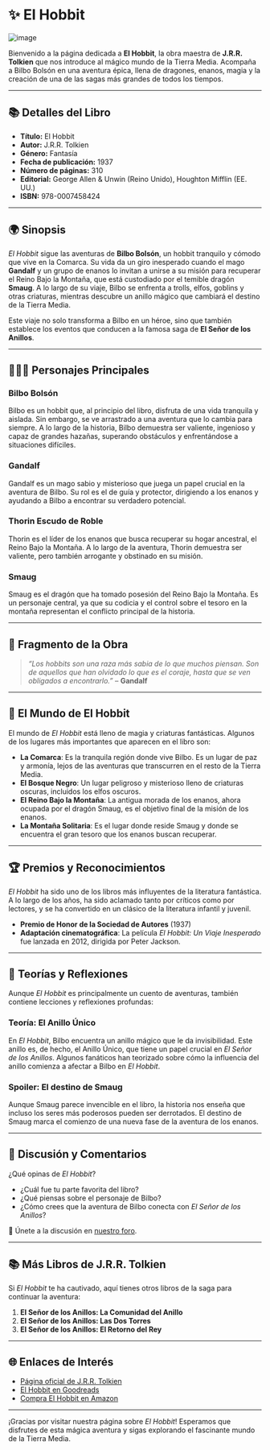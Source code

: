# ✨ **El Hobbit**  
![image](https://github.com/user-attachments/assets/f8dd46eb-a829-4118-916d-6a6b42c01fc8)

Bienvenido a la página dedicada a **El Hobbit**, la obra maestra de **J.R.R. Tolkien** que nos introduce al mágico mundo de la Tierra Media. Acompaña a Bilbo Bolsón en una aventura épica, llena de dragones, enanos, magia y la creación de una de las sagas más grandes de todos los tiempos.

---

## 📚 **Detalles del Libro**  
- **Título:** El Hobbit  
- **Autor:** J.R.R. Tolkien  
- **Género:** Fantasía  
- **Fecha de publicación:** 1937  
- **Número de páginas:** 310  
- **Editorial:** George Allen & Unwin (Reino Unido), Houghton Mifflin (EE. UU.)  
- **ISBN:** 978-0007458424  

---

## 🌍 **Sinopsis**  
*El Hobbit* sigue las aventuras de **Bilbo Bolsón**, un hobbit tranquilo y cómodo que vive en la Comarca. Su vida da un giro inesperado cuando el mago **Gandalf** y un grupo de enanos lo invitan a unirse a su misión para recuperar el Reino Bajo la Montaña, que está custodiado por el temible dragón **Smaug**. A lo largo de su viaje, Bilbo se enfrenta a trolls, elfos, goblins y otras criaturas, mientras descubre un anillo mágico que cambiará el destino de la Tierra Media.

Este viaje no solo transforma a Bilbo en un héroe, sino que también establece los eventos que conducen a la famosa saga de **El Señor de los Anillos**.

---

## 🧑‍🤝‍🧑 **Personajes Principales**

### **Bilbo Bolsón**  
Bilbo es un hobbit que, al principio del libro, disfruta de una vida tranquila y aislada. Sin embargo, se ve arrastrado a una aventura que lo cambia para siempre. A lo largo de la historia, Bilbo demuestra ser valiente, ingenioso y capaz de grandes hazañas, superando obstáculos y enfrentándose a situaciones difíciles.

### **Gandalf**  
Gandalf es un mago sabio y misterioso que juega un papel crucial en la aventura de Bilbo. Su rol es el de guía y protector, dirigiendo a los enanos y ayudando a Bilbo a encontrar su verdadero potencial.

### **Thorin Escudo de Roble**  
Thorin es el líder de los enanos que busca recuperar su hogar ancestral, el Reino Bajo la Montaña. A lo largo de la aventura, Thorin demuestra ser valiente, pero también arrogante y obstinado en su misión.

### **Smaug**  
Smaug es el dragón que ha tomado posesión del Reino Bajo la Montaña. Es un personaje central, ya que su codicia y el control sobre el tesoro en la montaña representan el conflicto principal de la historia.

---

## 📖 **Fragmento de la Obra**  
> *“Los hobbits son una raza más sabia de lo que muchos piensan. Son de aquellos que han olvidado lo que es el coraje, hasta que se ven obligados a encontrarlo.”* – **Gandalf**

---

## 🏰 **El Mundo de El Hobbit**  
El mundo de *El Hobbit* está lleno de magia y criaturas fantásticas. Algunos de los lugares más importantes que aparecen en el libro son:

- **La Comarca**: Es la tranquila región donde vive Bilbo. Es un lugar de paz y armonía, lejos de las aventuras que transcurren en el resto de la Tierra Media.
- **El Bosque Negro**: Un lugar peligroso y misterioso lleno de criaturas oscuras, incluidos los elfos oscuros.
- **El Reino Bajo la Montaña**: La antigua morada de los enanos, ahora ocupada por el dragón Smaug, es el objetivo final de la misión de los enanos.
- **La Montaña Solitaria**: Es el lugar donde reside Smaug y donde se encuentra el gran tesoro que los enanos buscan recuperar.

---

## 🏆 **Premios y Reconocimientos**  
*El Hobbit* ha sido uno de los libros más influyentes de la literatura fantástica. A lo largo de los años, ha sido aclamado tanto por críticos como por lectores, y se ha convertido en un clásico de la literatura infantil y juvenil.

- **Premio de Honor de la Sociedad de Autores** (1937)  
- **Adaptación cinematográfica**: La película *El Hobbit: Un Viaje Inesperado* fue lanzada en 2012, dirigida por Peter Jackson.

---

## 💭 **Teorías y Reflexiones**  
Aunque *El Hobbit* es principalmente un cuento de aventuras, también contiene lecciones y reflexiones profundas:

### **Teoría: El Anillo Único**  
En *El Hobbit*, Bilbo encuentra un anillo mágico que le da invisibilidad. Este anillo es, de hecho, el Anillo Único, que tiene un papel crucial en *El Señor de los Anillos*. Algunos fanáticos han teorizado sobre cómo la influencia del anillo comienza a afectar a Bilbo en *El Hobbit*.

### **Spoiler: El destino de Smaug**  
Aunque Smaug parece invencible en el libro, la historia nos enseña que incluso los seres más poderosos pueden ser derrotados. El destino de Smaug marca el comienzo de una nueva fase de la aventura de los enanos.

---

## 💬 **Discusión y Comentarios**  
¿Qué opinas de *El Hobbit*?  
- ¿Cuál fue tu parte favorita del libro?  
- ¿Qué piensas sobre el personaje de Bilbo?  
- ¿Cómo crees que la aventura de Bilbo conecta con *El Señor de los Anillos*?

🔗 Únete a la discusión en [nuestro foro](https://github.com/savamidev/BookTrack/issues).

---

## 📚 **Más Libros de J.R.R. Tolkien**  
Si *El Hobbit* te ha cautivado, aquí tienes otros libros de la saga para continuar la aventura:

1. **El Señor de los Anillos: La Comunidad del Anillo**  
2. **El Señor de los Anillos: Las Dos Torres**  
3. **El Señor de los Anillos: El Retorno del Rey**

---

## 🌐 **Enlaces de Interés**  
- [Página oficial de J.R.R. Tolkien](https://www.tolkien.co.uk)  
- [El Hobbit en Goodreads](https://www.goodreads.com/book/show/5907.The_Hobbit)  
- [Compra El Hobbit en Amazon](https://www.amazon.com/dp/0007458425)

---

¡Gracias por visitar nuestra página sobre *El Hobbit*! Esperamos que disfrutes de esta mágica aventura y sigas explorando el fascinante mundo de la Tierra Media.
